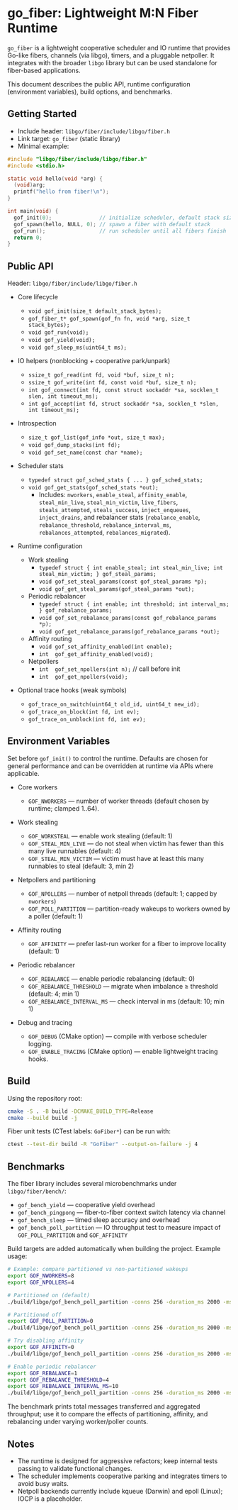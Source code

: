# go_fiber: Lightweight M:N Fiber Runtime

`go_fiber` is a lightweight cooperative scheduler and IO runtime that provides Go-like fibers, channels (via libgo), timers, and a pluggable netpoller. It integrates with the broader `libgo` library but can be used standalone for fiber-based applications.

This document describes the public API, runtime configuration (environment variables), build options, and benchmarks.

## Getting Started

- Include header: `libgo/fiber/include/libgo/fiber.h`
- Link target: `go_fiber` (static library)
- Minimal example:

```c
#include "libgo/fiber/include/libgo/fiber.h"
#include <stdio.h>

static void hello(void *arg) {
  (void)arg;
  printf("hello from fiber!\n");
}

int main(void) {
  gof_init(0);               // initialize scheduler, default stack size
  gof_spawn(hello, NULL, 0); // spawn a fiber with default stack
  gof_run();                 // run scheduler until all fibers finish
  return 0;
}
```

## Public API

Header: `libgo/fiber/include/libgo/fiber.h`

- Core lifecycle
  - `void gof_init(size_t default_stack_bytes);`
  - `gof_fiber_t* gof_spawn(gof_fn fn, void *arg, size_t stack_bytes);`
  - `void gof_run(void);`
  - `void gof_yield(void);`
  - `void gof_sleep_ms(uint64_t ms);`

- IO helpers (nonblocking + cooperative park/unpark)
  - `ssize_t gof_read(int fd, void *buf, size_t n);`
  - `ssize_t gof_write(int fd, const void *buf, size_t n);`
  - `int gof_connect(int fd, const struct sockaddr *sa, socklen_t slen, int timeout_ms);`
  - `int gof_accept(int fd, struct sockaddr *sa, socklen_t *slen, int timeout_ms);`

- Introspection
  - `size_t gof_list(gof_info *out, size_t max);`
  - `void gof_dump_stacks(int fd);`
  - `void gof_set_name(const char *name);`

- Scheduler stats
  - `typedef struct gof_sched_stats { ... } gof_sched_stats;`
  - `void gof_get_stats(gof_sched_stats *out);`
    - Includes: `nworkers`, `enable_steal`, `affinity_enable`, `steal_min_live`, `steal_min_victim`, `live_fibers`, `steals_attempted`, `steals_success`, `inject_enqueues`, `inject_drains`, and rebalancer stats (`rebalance_enable`, `rebalance_threshold`, `rebalance_interval_ms`, `rebalances_attempted`, `rebalances_migrated`).

- Runtime configuration
  - Work stealing
    - `typedef struct { int enable_steal; int steal_min_live; int steal_min_victim; } gof_steal_params;`
    - `void gof_set_steal_params(const gof_steal_params *p);`
    - `void gof_get_steal_params(gof_steal_params *out);`
  - Periodic rebalancer
    - `typedef struct { int enable; int threshold; int interval_ms; } gof_rebalance_params;`
    - `void gof_set_rebalance_params(const gof_rebalance_params *p);`
    - `void gof_get_rebalance_params(gof_rebalance_params *out);`
  - Affinity routing
    - `void gof_set_affinity_enabled(int enable);`
    - `int  gof_get_affinity_enabled(void);`
  - Netpollers
    - `int  gof_set_npollers(int n);`  // call before init
    - `int  gof_get_npollers(void);`

- Optional trace hooks (weak symbols)
  - `gof_trace_on_switch(uint64_t old_id, uint64_t new_id);`
  - `gof_trace_on_block(int fd, int ev);`
  - `gof_trace_on_unblock(int fd, int ev);`

## Environment Variables

Set before `gof_init()` to control the runtime. Defaults are chosen for general performance and can be overridden at runtime via APIs where applicable.

- Core workers
  - `GOF_NWORKERS` — number of worker threads (default chosen by runtime; clamped 1..64).

- Work stealing
  - `GOF_WORKSTEAL` — enable work stealing (default: 1)
  - `GOF_STEAL_MIN_LIVE` — do not steal when victim has fewer than this many live runnables (default: 4)
  - `GOF_STEAL_MIN_VICTIM` — victim must have at least this many runnables to steal (default: 3, min 2)

- Netpollers and partitioning
  - `GOF_NPOLLERS` — number of netpoll threads (default: 1; capped by `nworkers`)
  - `GOF_POLL_PARTITION` — partition-ready wakeups to workers owned by a poller (default: 1)

- Affinity routing
  - `GOF_AFFINITY` — prefer last-run worker for a fiber to improve locality (default: 1)

- Periodic rebalancer
  - `GOF_REBALANCE` — enable periodic rebalancing (default: 0)
  - `GOF_REBALANCE_THRESHOLD` — migrate when imbalance ≥ threshold (default: 4; min 1)
  - `GOF_REBALANCE_INTERVAL_MS` — check interval in ms (default: 10; min 1)

- Debug and tracing
  - `GOF_DEBUG` (CMake option) — compile with verbose scheduler logging.
  - `GOF_ENABLE_TRACING` (CMake option) — enable lightweight tracing hooks.

## Build

Using the repository root:

```bash
cmake -S . -B build -DCMAKE_BUILD_TYPE=Release
cmake --build build -j
```

Fiber unit tests (CTest labels: `GoFiber*`) can be run with:

```bash
ctest --test-dir build -R "GoFiber" --output-on-failure -j 4
```

## Benchmarks

The fiber library includes several microbenchmarks under `libgo/fiber/bench/`:

- `gof_bench_yield` — cooperative yield overhead
- `gof_bench_pingpong` — fiber-to-fiber context switch latency via channel
- `gof_bench_sleep` — timed sleep accuracy and overhead
- `gof_bench_poll_partition` — IO throughput test to measure impact of `GOF_POLL_PARTITION` and `GOF_AFFINITY`

Build targets are added automatically when building the project. Example usage:

```bash
# Example: compare partitioned vs non-partitioned wakeups
export GOF_NWORKERS=8
export GOF_NPOLLERS=4

# Partitioned on (default)
./build/libgo/gof_bench_poll_partition -conns 256 -duration_ms 2000 -msg_size 64

# Partitioned off
export GOF_POLL_PARTITION=0
./build/libgo/gof_bench_poll_partition -conns 256 -duration_ms 2000 -msg_size 64

# Try disabling affinity
export GOF_AFFINITY=0
./build/libgo/gof_bench_poll_partition -conns 256 -duration_ms 2000 -msg_size 64

# Enable periodic rebalancer
export GOF_REBALANCE=1
export GOF_REBALANCE_THRESHOLD=4
export GOF_REBALANCE_INTERVAL_MS=10
./build/libgo/gof_bench_poll_partition -conns 256 -duration_ms 2000 -msg_size 64
```

The benchmark prints total messages transferred and aggregated throughput; 
use it to compare the effects of partitioning, affinity, and rebalancing under varying worker/poller counts.

## Notes

- The runtime is designed for aggressive refactors; keep internal tests passing to validate functional changes.
- The scheduler implements cooperative parking and integrates timers to avoid busy waits.
- Netpoll backends currently include kqueue (Darwin) and epoll (Linux); IOCP is a placeholder.
